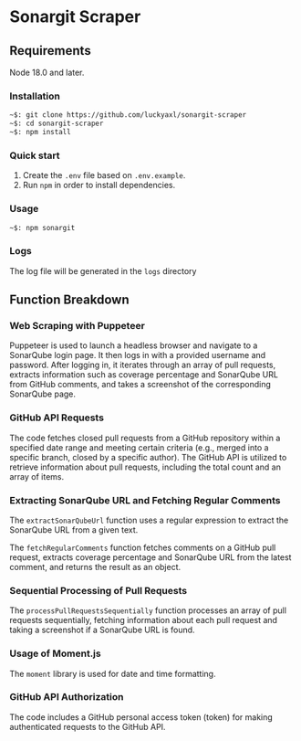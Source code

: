 # Sonargit Scraper

## Requirements

Node 18.0 and later.

### Installation

```bash
~$: git clone https://github.com/luckyaxl/sonargit-scraper
~$: cd sonargit-scraper
~$: npm install
```

### Quick start
1.  Create the `.env` file based on `.env.example`.
2.  Run `npm` in order to install dependencies.

### Usage
```bash
~$: npm sonargit
```

### Logs
The log file will be generated in the `logs` directory

## Function Breakdown

### Web Scraping with Puppeteer

Puppeteer is used to launch a headless browser and navigate to a SonarQube login page.
It then logs in with a provided username and password.
After logging in, it iterates through an array of pull requests, extracts information such as coverage percentage and SonarQube URL from GitHub comments, and takes a screenshot of the corresponding SonarQube page.

### GitHub API Requests

The code fetches closed pull requests from a GitHub repository within a specified date range and meeting certain criteria (e.g., merged into a specific branch, closed by a specific author).
The GitHub API is utilized to retrieve information about pull requests, including the total count and an array of items.

### Extracting SonarQube URL and Fetching Regular Comments

The `extractSonarQubeUrl` function uses a regular expression to extract the SonarQube URL from a given text.

The `fetchRegularComments` function fetches comments on a GitHub pull request, extracts coverage percentage and SonarQube URL from the latest comment, and returns the result as an object.

### Sequential Processing of Pull Requests

The `processPullRequestsSequentially` function processes an array of pull requests sequentially, fetching information about each pull request and taking a screenshot if a SonarQube URL is found.

### Usage of Moment.js

The `moment` library is used for date and time formatting.

### GitHub API Authorization

The code includes a GitHub personal access token (token) for making authenticated requests to the GitHub API.